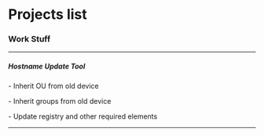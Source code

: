 <h1> Projects list </h1>
<h3> Work Stuff </h3>
<hr>
<h5> Hostname Update Tool </h5>
<p> - Inherit OU from old device </p>
<p> - Inherit groups from old device </p>
<p> - Update registry and other required elements </p>
<hr>
